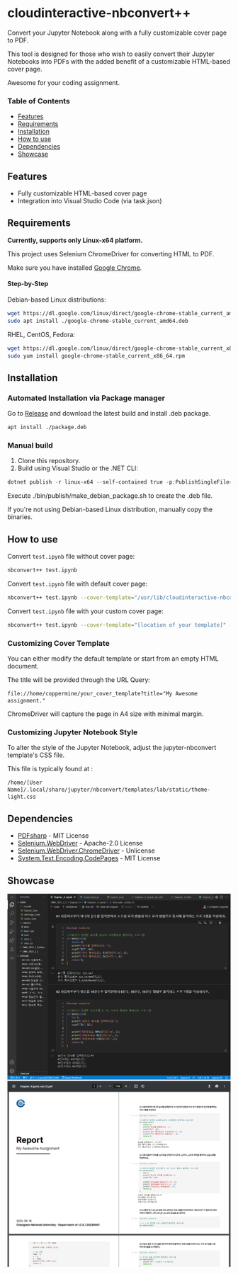 # cloudinteractive-nbconvert++

Convert your Jupyter Notebook along with a fully customizable cover page to PDF.

This tool is designed for those who wish to easily convert their Jupyter Notebooks into PDFs with the added benefit of a customizable HTML-based cover page.

Awesome for your coding assignment.

### Table of Contents
* [Features](#features)
* [Requirements](#requirements)
* [Installation](#installation)
* [How to use](#how-to-use)
* [Dependencies](#dependencies)
* [Showcase](#showcase)




## Features
* Fully customizable HTML-based cover page
* Integration into Visual Studio Code (via task.json)

## Requirements
**Currently, supports only Linux-x64 platform.**

This project uses Selenium ChromeDriver for converting HTML to PDF.

Make sure you have installed [Google Chrome](https://www.google.com/chrome/).

#### Step-by-Step
Debian-based Linux distributions:

```bash
wget https://dl.google.com/linux/direct/google-chrome-stable_current_amd64.deb
sudo apt install ./google-chrome-stable_current_amd64.deb
```

RHEL, CentOS, Fedora:
```bash
wget https://dl.google.com/linux/direct/google-chrome-stable_current_x86_64.rpm
sudo yum install google-chrome-stable_current_x86_64.rpm
```

## Installation

### Automated Installation via Package manager
Go to [Release](https://github.com/Coppermine-SP/cloudinteractive-nbconvert/releases/) and download the latest build and install .deb package.

```bash
apt install ./package.deb
```

### Manual build
1. Clone this repository.
2. Build using Visual Studio or the .NET CLI:
```powershell
dotnet publish -r linux-x64 --self-contained true -p:PublishSingleFile=true
```

Execute ./bin/publish/make_debian_package.sh to create the .deb file.

If you're not using Debian-based Linux distribution, manually copy the binaries.

## How to use
Convert ```test.ipynb``` file without cover page:
```bash
nbconvert++ test.ipynb
```

Convert ```test.ipynb``` file with default cover page:
```bash
nbconvert++ test.ipynb --cover-template="/usr/lib/cloudinteractive-nbconbvert/default.html" --title="My Awesome assignment."
```

Convert ```test.ipynb``` file with your custom cover page:
```bash
nbconvert++ test.ipynb --cover-template="[location of your template]" --title="My Awesome assignment."
```
### Customizing Cover Template
You can either modify the default template or start from an empty HTML document. 


The title will be provided through the URL Query:
```
file://home/coppermine/your_cover_template?title="My Awesome assignment."
```
ChromeDriver will capture the page in A4 size with minimal margin.

### Customizing Jupyter Notebook Style
To alter the style of the Jupyter Notebook, adjust the jupyter-nbconvert template's CSS file.


This file is typically found at :
```
/home/[User Name]/.local/share/jupyter/nbconvert/templates/lab/static/theme-light.css
```

## Dependencies
* [PDFsharp](https://www.nuget.org/packages/PDFsharp/1.50.5147/) - MIT License
* [Selenium.WebDriver](https://www.nuget.org/packages/Selenium.WebDriver/4.12.4/) - Apache-2.0 License
* [Selenium.WebDriver.ChromeDriver](https://www.nuget.org/packages/Selenium.WebDriver.ChromeDriver/117.0.5938.6200/) - Unlicense
* [System.Text.Encoding.CodePages](https://www.nuget.org/packages/System.Text.Encoding.CodePages/7.0.0/) - MIT License
  
## Showcase 
 <img src="/images/code_sample.png">

 
 <img src="/images/pdf_sample.png">
